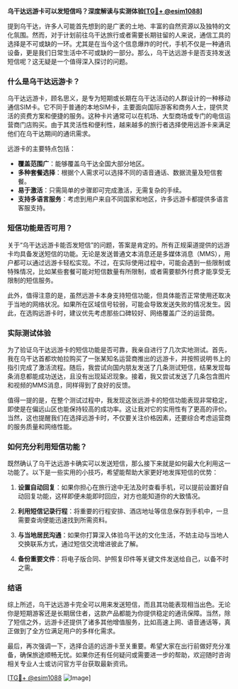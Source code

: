 **乌干达远游卡可以发短信吗？深度解读与实测体验[[TG💪+ @esim1088](https://t.me/s/esim1088)]**

提到乌干达，许多人可能首先想到的是广袤的土地、丰富的自然资源以及独特的文化氛围。然而，对于计划前往乌干达旅行或者需要长期驻留的人来说，通信工具的选择是不可或缺的一环。尤其是在当今这个信息爆炸的时代，手机不仅是一种通讯设备，更是我们日常生活中不可或缺的一部分。那么，乌干达远游卡是否支持发送短信呢？这无疑是一个值得深入探讨的问题。

### 什么是乌干达远游卡？

乌干达远游卡，顾名思义，是专为短期或长期在乌干达活动的人群设计的一种移动通信SIM卡。它不同于普通的本地SIM卡，主要面向国际游客和商务人士，提供灵活的资费方案和便捷的服务。这种卡片通常可以在机场、大型商场或专门的电信运营商门店购买。由于其灵活性和便利性，越来越多的旅行者选择使用远游卡来满足他们在乌干达期间的通讯需求。

远游卡的主要特点包括：

- **覆盖范围广**：能够覆盖乌干达全国大部分地区。
- **多种套餐选择**：根据个人需求可以选择不同的语音通话、数据流量及短信套餐。
- **易于激活**：只需简单的步骤即可完成激活，无需复杂的手续。
- **支持多语言服务**：考虑到用户来自不同国家和地区，许多远游卡都提供多语言客服支持。

### 短信功能是否可用？

关于“乌干达远游卡能否发短信”的问题，答案是肯定的。所有正规渠道提供的远游卡均具备发送短信的功能。无论是发送普通文本消息还是多媒体消息（MMS），用户都可以通过远游卡轻松实现。不过，在实际使用过程中，可能会遇到一些限制或特殊情况，比如某些套餐可能对短信数量有所限制，或者需要额外付费才能享受无限制的短信服务。

此外，值得注意的是，虽然远游卡本身支持短信功能，但具体能否正常使用还取决于当地的网络状况。如果所在区域信号较弱，可能会导致发送失败的情况发生。因此，在选购远游卡时，建议优先考虑那些口碑较好、网络覆盖广泛的运营商。

### 实际测试体验

为了验证乌干达远游卡的短信功能是否可靠，我亲自进行了几次实地测试。首先，我在乌干达首都坎帕拉购买了一张某知名运营商推出的远游卡，并按照说明书上的指引完成了激活流程。随后，我尝试向国内朋友发送了几条测试短信，结果发现每条消息都能成功送达，且没有出现延迟现象。接着，我又尝试发送了几条包含图片和视频的MMS消息，同样得到了良好的反馈。

值得一提的是，在整个测试过程中，我发现这张远游卡的短信功能表现非常稳定，即使是在偏远山区也能保持较高的成功率。这让我对它的实用性有了更高的评价。当然，这也提醒我们在选择远游卡时，不仅要关注价格因素，还要综合考虑运营商的服务质量和网络性能。

### 如何充分利用短信功能？

既然确认了乌干达远游卡确实可以发送短信，那么接下来就是如何最大化利用这一功能了。以下是一些实用的小技巧，希望能帮助大家更好地发挥短信的优势：

1. **设置自动回复**：如果你担心在旅行途中无法及时查看手机，可以提前设置好自动回复功能，这样即便未能即时回应，对方也能知道你的大致情况。
   
2. **利用短信记录行程**：将重要的行程安排、酒店地址等信息保存到手机中，一旦需要查询便能迅速找到所需资料。
   
3. **与当地居民沟通**：如果你打算深入体验乌干达的文化生活，不妨主动与当地人交换联系方式，通过短信交流增进彼此了解。
   
4. **备份重要文件**：将电子版合同、护照复印件等关键文件发送给自己，以备不时之需。

### 结语

综上所述，乌干达远游卡完全可以用来发送短信，而且其功能表现相当出色。无论你是短期游客还是长期居住者，这款产品都能为你提供稳定的通讯保障。当然，除了短信之外，远游卡还提供了诸多其他增值服务，比如高速上网、语音通话等，真正做到了全方位满足用户的多样化需求。

最后，再次强调一下，选择合适的远游卡至关重要。希望大家在出行前做好充分准备，确保旅途顺畅无忧。如果你还有任何疑问或需要进一步的帮助，欢迎随时咨询相关专业人士或访问官方平台获取最新资讯。

[[TG💪+ @esim1088](https://t.me/s/esim1088) ![Image](https://i.postimg.cc/4NQfJmqS/Snipaste-2025-05-13-00-14-12.png)]